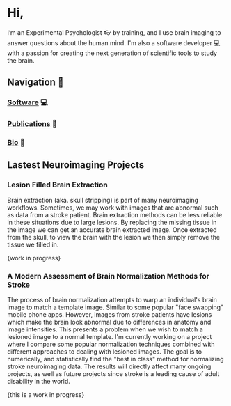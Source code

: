 # Hi,

I’m an Experimental Psychologist 👓 by training, and I use brain imaging to answer questions about the human mind. I'm also a software developer 💻 with a passion for creating the next generation of scientific tools to study the brain.

## Navigation 🚀
### [Software](software.md) 💻

### [Publications](pubs.md) 📝

### [Bio](bio.md) 👤



## Lastest Neuroimaging Projects
### Lesion Filled Brain Extraction

Brain extraction (aka. skull stripping) is part of many neuroimaging workflows. Sometimes, we may work with images that are abnormal such as data from a stroke patient. Brain extraction methods can be less reliable in these situations due to large lesions. By replacing the missing tissue in the image we can get an accurate brain extracted image. Once extracted from the skull, to view the brain with the lesion we then simply remove the tissue we filled in.

{work in progress}  

### A Modern Assessment of Brain Normalization Methods for Stroke

The process of brain normalization attempts to warp an individual's brain image to match a template image. Similar to some popular "face swapping" mobile phone apps. However, images from stroke patients have lesions which make the brain look abnormal due to differences in anatomy and image intensities. This presents a problem when we wish to match a lesioned image to a normal template. I'm currently working on a project where I compare some popular normalization techniques combined with different approaches to dealing with lesioned images. The goal is to numerically, and statistically find the "best in class" method for normalizing stroke neuroimaging data. The results will directly affect many ongoing projects, as well as future projects since stroke is a leading cause of adult disability in the world. 

{this is a work in progress}


 
